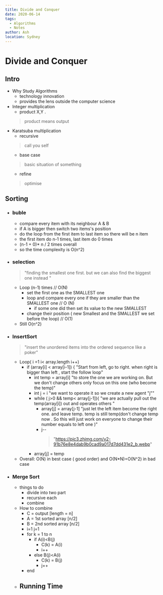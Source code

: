 ```yaml
---
title: Divide and Conquer 
date: 2020-06-14
tags:
  - Algorithms
  - Notes
author: Ash
location: Sydney  
---
```


# Divide and Conquer 

## Intro
- Why Study Algorithms
    - technology innovation
    - provides the lens outside the computer science
- Integer multiplication
  - product X,Y . 
  > product means output
- Karatsuba multiplication
  - recursive
  > call you self 
  - base case   
  > basic situation of something
  - refine
  > optimise

## Sorting

- ### buble
  - compare every item with its neighbour A & B
  - if A is bigger then switch two items's position
  - do the loop from the first item to last item so there will be n item
  - the first item do n-1 times, last item do 0 times
  - (n-1 + 0)* n / 2 times overall 
  - so the time complexity is O(n^2)


- ### selection 
  > "finding the smallest one first. 
  but we can also find the biggest one instead "
  - Loop (n-1) times // O(N)
    - set the first one as the SMALLEST one 
    - loop and compare every one if they are smaller than the SMALLEST one // O (N)
      - if some one did then set its value to the new SMALLEST
    - change their position ( new Smallest and the SMALLEST we set before the loop) // O(1)
  - Still O(n^2)


- ### InsertSort
  > "insert the unordered items into the ordered sequence like a poker"
  - Loop( i =1 i< array.length i++)
    - if (array[i] < array[i-1]) {
      "Start from left, go to right. when right is bigger than left , start the follow loop"
      - int temp  = array[i] 
        "to store the one we are working on. But we don't change others only focus on this one (who become the temp)"
      - int j = i
        "we want to operate it so we create a new agent "j""
      - while ( j>0 && temp< array[j-1]){
        "we are actually pull out the temp(array[i]) out and operates others "
        - array[j] = array[j-1]
          "just let the left item become the right one. and leave temp. temp is still temp(don't change temp now . So this will just work on everyone to change their number equals to left one )"
        - j-- 
          > "https://pic3.zhimg.com/v2-91b76e8e4dab9b0cad9a017d7dd431e2_b.webp"
      - array[j] = temp
  - Overall: O(N) in best case ( good order) and O(N*N)=O(N^2) in bad case


- ### Merge Sort
  - things to do 
    - divide into two part
    - recursive each 
    - combine
  - How to combine 
    - C = output [length = n]
    - A = 1st sorted array [n/2]
    - B = 2nd sorted array [n/2]
    - i=1 j=1
    - for k = 1 to n
      - if A(i)<B(j)
        - C(k) = A(i)
        - i++
      - else B(j)<A(i)
        - C(k) = B(j)
        - j++
    - end
  - Running Time
    - 
